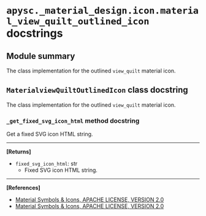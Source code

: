 # `apysc._material_design.icon.material_view_quilt_outlined_icon` docstrings

## Module summary

The class implementation for the outlined `view_quilt` material icon.

## `MaterialviewQuiltOutlinedIcon` class docstring

The class implementation for the outlined `view_quilt` material icon.

### `_get_fixed_svg_icon_html` method docstring

Get a fixed SVG icon HTML string.<hr>

**[Returns]**

- `fixed_svg_icon_html`: str
  - Fixed SVG icon HTML string.

<hr>

**[References]**

- [Material Symbols & Icons, APACHE LICENSE, VERSION 2.0](https://fonts.google.com/icons?icon.size=24&icon.color=%23e8eaed)
- [Material Symbols & Icons, APACHE LICENSE, VERSION 2.0](https://www.apache.org/licenses/LICENSE-2.0.html)